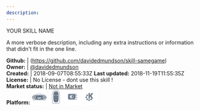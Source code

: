```yaml
---
description: 
---
```

YOUR SKILL NAME

A more verbose description, including any extra instructions or
information that didn't fit in the one line.

**Github:** | (https://github.com/davidedmundson/skill-samegame)  
**Owner:** | [@davidedmundson](https://github.com/davidedmundson)  
**Created:** | 2018-09-07T08:55:33Z  **Last updated:** 2018-11-19T11:55:35Z  
**License:** | No License - dont use this skill !  
**Market status:** | [Not in Market](https://market.mycroft.ai/skill/)  
**Platform:**   ![](.gitbook/assets/mark-1-icon.png)  ![](.gitbook/assets/mark-2-icon.png)  ![](.gitbook/assets/picroft-icon.png)  ![](.gitbook/assets/kde.png)   
